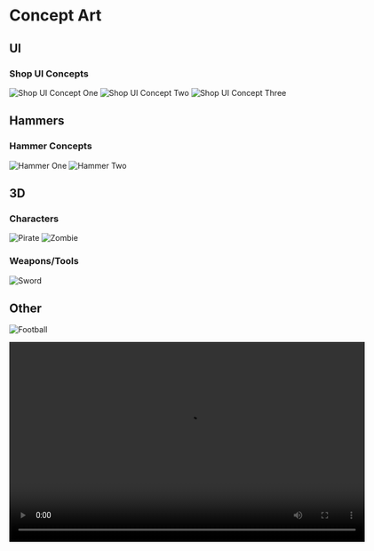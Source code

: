 # Concept Art 

## UI 

### Shop UI Concepts
![Shop UI Concept One](../img/concept/ShopUI_01.png)
![Shop UI Concept Two](../img/concept/ShopUI_02.png)
![Shop UI Concept Three](../img/concept/ShopUI_03.png)

## Hammers

### Hammer Concepts
![Hammer One](../img/concept/HammerTypes_01.png)
![Hammer Two](../img/concept/HammerTypes_02.png)

## 3D 

### Characters
![Pirate](../img/concept/pirate.png)
![Zombie](../img/concept/zombie.png)

### Weapons/Tools
![Sword](../img/concept/sword.png)

## Other
![Football](../img/concept/Football.png)

<center>
<video width="640" height="360" loop autoplay>
  <source src="/img/concept/Roblox_ui_test.mp4" type="video/mp4">
Your browser does not support the video tag.
</video>
</center>